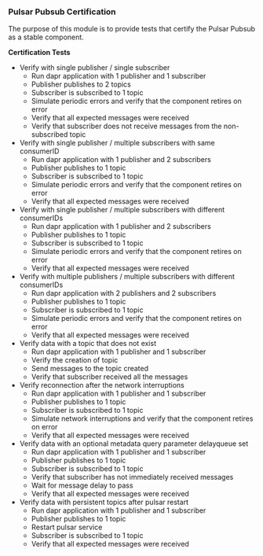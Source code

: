 ### Pulsar Pubsub Certification

The purpose of this module is to provide tests that certify the Pulsar Pubsub as a stable component.

**Certification Tests**
- Verify with single publisher / single subscriber
   - Run dapr application with 1 publisher and 1 subscriber
   - Publisher publishes to 2 topics
   - Subscriber is subscribed to 1 topic
   - Simulate periodic errors and verify that the component retires on error
   - Verify that all expected messages were received
   - Verify that subscriber does not receive messages from the non-subscribed topic
- Verify with single publisher / multiple subscribers with same consumerID
   - Run dapr application with 1 publisher and 2 subscribers
   - Publisher publishes to 1 topic
   - Subscriber is subscribed to 1 topic
   - Simulate periodic errors and verify that the component retires on error
   - Verify that all expected messages were received
- Verify with single publisher / multiple subscribers with different consumerIDs
   - Run dapr application with 1 publisher and 2 subscribers
   - Publisher publishes to 1 topic
   - Subscriber is subscribed to 1 topic
   - Simulate periodic errors and verify that the component retires on error
   - Verify that all expected messages were received
- Verify with multiple publishers / multiple subscribers with different consumerIDs
   - Run dapr application with 2 publishers and 2 subscribers
   - Publisher publishes to 1 topic
   - Subscriber is subscribed to 1 topic
   - Simulate periodic errors and verify that the component retires on error
   - Verify that all expected messages were received
- Verify data with a topic that does not exist
   - Run dapr application with 1 publisher and 1 subscriber
   - Verify the creation of topic
   - Send messages to the topic created
   - Verify that subscriber received all the messages
- Verify reconnection after the network interruptions
   - Run dapr application with 1 publisher and 1 subscriber
   - Publisher publishes to 1 topic
   - Subscriber is subscribed to 1 topic
   - Simulate network interruptions and verify that the component retires on error
   - Verify that all expected messages were received
- Verify data with an optional metadata query parameter delayqueue set
   - Run dapr application with 1 publisher and 1 subscriber
   - Publisher publishes to 1 topic
   - Subscriber is subscribed to 1 topic
   - Verify that subscriber has not immediately received messages
   - Wait for message delay to pass
   - Verify that all expected messages were received
- Verify data with persistent topics after pulsar restart
   - Run dapr application with 1 publisher and 1 subscriber
   - Publisher publishes to 1 topic
   - Restart pulsar service
   - Subscriber is subscribed to 1 topic
   - Verify that all expected messages were received
